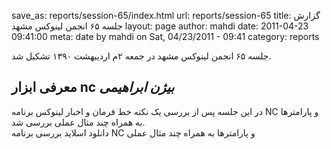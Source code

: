 save_as: reports/session-65/index.html
url: reports/session-65
title: گزارش جلسه ۶۵ انجمن لینوکس مشهد
layout: page
author: mahdi
date: 2011-04-23 09:41:00
meta: date by mahdi on Sat, 04/23/2011 - 09:41
category: reports

جلسه ۶۵ انجمن لینوکس مشهد در جمعه ۲‌م اردیبهشت ۱۳۹۰ تشکیل شد.  


<!--more-->


## معرفی ابزار nc *بیژن ابراهیمی*
در این جلسه پس از بررسی یک نکته خط فرمان و اخبار لینوکس برنامه NC و پارامترها
به همراه چند مثال عملی بررسی شد.  
دانلود اسلاید بررسی برنامه NC و پارامترها به همراه چند مثال عملی
